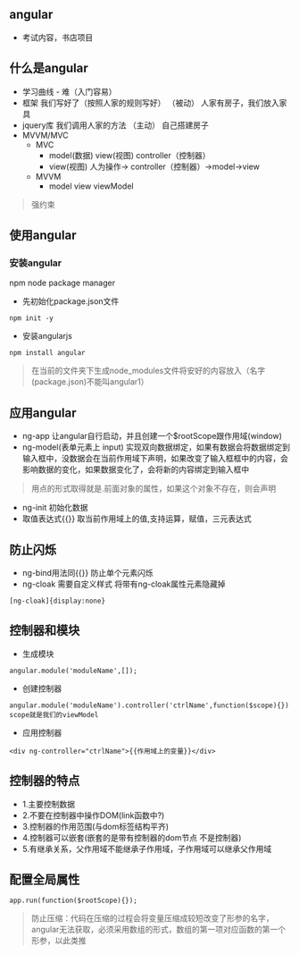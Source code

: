 ## angular
- 考试内容，书店项目
## 什么是angular
- 学习曲线 - 难（入门容易）
- 框架   我们写好了（按照人家的规则写好） （被动） 人家有房子，我们放入家具
- jquery库  我们调用人家的方法 （主动） 自己搭建房子
- MVVM/MVC
    - MVC
        - model(数据) view(视图) controller（控制器）
        - view(视图) 人为操作-> controller（控制器）->model->view
    - MVVM
        - model view viewModel
        
> 强约束

## 使用angular
### 安装angular 
npm node package manager  

- 先初始化package.json文件
```
npm init -y
```
- 安装angularjs
```
npm install angular
```

> 在当前的文件夹下生成node_modules文件将安好的内容放入（名字(package.json)不能叫angular1）

## 应用angular
- ng-app
让angular自行启动，并且创建一个$rootScope跟作用域(window)
- ng-model(表单元素上 input)
实现双向数据绑定，如果有数据会将数据绑定到输入框中，没数据会在当前作用域下声明，如果改变了输入框框中的内容，会影响数据的变化，如果数据变化了，会将新的内容绑定到输入框中

> 用点的形式取得就是.前面对象的属性，如果这个对象不存在，则会声明

- ng-init
初始化数据
- 取值表达式{{}}
取当前作用域上的值,支持运算，赋值，三元表达式

## 防止闪烁
- ng-bind用法同{{}} 防止单个元素闪烁
- ng-cloak 需要自定义样式 将带有ng-cloak属性元素隐藏掉
```
[ng-cloak]{display:none} 
```

## 控制器和模块
- 生成模块
```
angular.module('moduleName',[]);
```
- 创建控制器
```
angular.module('moduleName').controller('ctrlName',function($scope){}) scope就是我们的viewModel
```
- 应用控制器
```
<div ng-controller="ctrlName">{{作用域上的变量}}</div>
```
## 控制器的特点
- 1.主要控制数据
- 2.不要在控制器中操作DOM(link函数中?)
- 3.控制器的作用范围(与dom标签结构平齐)
- 4.控制器可以嵌套(嵌套的是带有控制器的dom节点 不是控制器)
- 5.有继承关系，父作用域不能继承子作用域，子作用域可以继承父作用域

## 配置全局属性
```
app.run(function($rootScope){});
```

> 防止压缩：代码在压缩的过程会将变量压缩成较短改变了形参的名字，angular无法获取，必须采用数组的形式，数组的第一项对应函数的第一个形参，以此类推